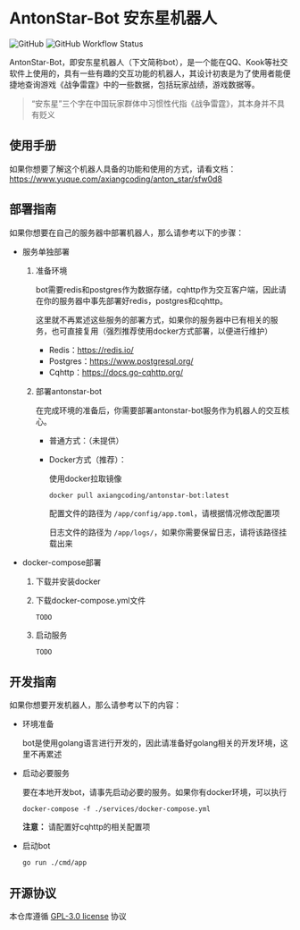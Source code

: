 # AntonStar-Bot 安东星机器人

![GitHub](https://img.shields.io/github/license/axiangcoding/antonstar-bot) ![GitHub Workflow Status](https://img.shields.io/github/actions/workflow/status/axiangcoding/antonstar-bot/build_docker_image.yml) 

AntonStar-Bot，即安东星机器人（下文简称bot），是一个能在QQ、Kook等社交软件上使用的，具有一些有趣的交互功能的机器人，其设计初衷是为了使用者能便捷地查询游戏《战争雷霆》中的一些数据，包括玩家战绩，游戏数据等。

> “安东星”三个字在中国玩家群体中习惯性代指《战争雷霆》，其本身并不具有贬义

## 使用手册
如果你想要了解这个机器人具备的功能和使用的方式，请看文档：https://www.yuque.com/axiangcoding/anton_star/sfw0d8

## 部署指南

如果你想要在自己的服务器中部署机器人，那么请参考以下的步骤：

- 服务单独部署

  1. 准备环境

     bot需要redis和postgres作为数据存储，cqhttp作为交互客户端，因此请在你的服务器中事先部署好redis，postgres和cqhttp。

     这里就不再累述这些服务的部署方式，如果你的服务器中已有相关的服务，也可直接复用（强烈推荐使用docker方式部署，以便进行维护）

     - Redis：https://redis.io/
     - Postgres：https://www.postgresql.org/
     - Cqhttp：https://docs.go-cqhttp.org/

  2. 部署antonstar-bot

     在完成环境的准备后，你需要部署antonstar-bot服务作为机器人的交互核心。

     - 普通方式：（未提供）

     - Docker方式（推荐）：

       使用docker拉取镜像

       ```
       docker pull axiangcoding/antonstar-bot:latest
       ```

       配置文件的路径为 `/app/config/app.toml`，请根据情况修改配置项

       日志文件的路径为 `/app/logs/`，如果你需要保留日志，请将该路径挂载出来

- docker-compose部署

  1. 下载并安装docker

  2. 下载docker-compose.yml文件

     ```bash
     TODO
     ```

  3. 启动服务

     ```
     TODO
     ```

     



## 开发指南

如果你想要开发机器人，那么请参考以下的内容：

- 环境准备

  bot是使用golang语言进行开发的，因此请准备好golang相关的开发环境，这里不再累述

- 启动必要服务

  要在本地开发bot，请事先启动必要的服务。如果你有docker环境，可以执行

  ```
  docker-compose -f ./services/docker-compose.yml
  ```

  **注意：** 请配置好cqhttp的相关配置项

- 启动bot

  ```bash
  go run ./cmd/app
  ```

## 开源协议

本仓库遵循 [GPL-3.0 license](https://github.com/axiangcoding/antonstar-bot/blob/master/LICENSE) 协议
